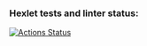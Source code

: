 ### Hexlet tests and linter status:
[![Actions Status](https://github.com/onnyutt/qa-auto-engineer-javascript-project-44/actions/workflows/hexlet-check.yml/badge.svg)](https://github.com/onnyutt/qa-auto-engineer-javascript-project-44/actions)